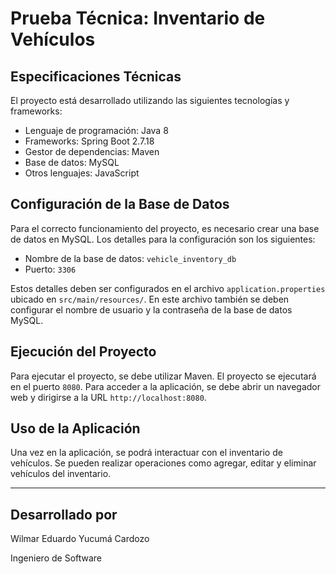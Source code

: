 # Prueba Técnica: Inventario de Vehículos

## Especificaciones Técnicas

El proyecto está desarrollado utilizando las siguientes tecnologías y frameworks:

- Lenguaje de programación: Java 8
- Frameworks: Spring Boot 2.7.18
- Gestor de dependencias: Maven
- Base de datos: MySQL
- Otros lenguajes: JavaScript

## Configuración de la Base de Datos

Para el correcto funcionamiento del proyecto, es necesario crear una base de datos en MySQL. Los detalles para la configuración son los siguientes:

- Nombre de la base de datos: `vehicle_inventory_db`
- Puerto: `3306`

Estos detalles deben ser configurados en el archivo `application.properties` ubicado en `src/main/resources/`. En este archivo también se deben configurar el nombre de usuario y la contraseña de la base de datos MySQL.

## Ejecución del Proyecto

Para ejecutar el proyecto, se debe utilizar Maven. El proyecto se ejecutará en el puerto `8080`. Para acceder a la aplicación, se debe abrir un navegador web y dirigirse a la URL `http://localhost:8080`.

## Uso de la Aplicación

Una vez en la aplicación, se podrá interactuar con el inventario de vehículos. Se pueden realizar operaciones como agregar, editar y eliminar vehículos del inventario.

---

## Desarrollado por
Wilmar Eduardo Yucumá Cardozo

Ingeniero de Software
